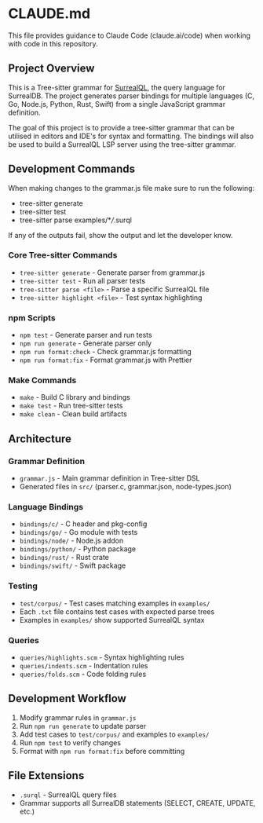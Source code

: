 # CLAUDE.md

This file provides guidance to Claude Code (claude.ai/code) when working with code in this repository.

## Project Overview

This is a Tree-sitter grammar for [SurrealQL](https://surrealdb.com/docs/surrealql), the query language for SurrealDB. The project generates parser bindings for multiple languages (C, Go, Node.js, Python, Rust, Swift) from a single JavaScript grammar definition.

The goal of this project is to provide a tree-sitter grammar that can be utilised in editors and IDE's for syntax and formatting. The bindings will also be used to build a SurrealQL LSP server using the tree-sitter grammar.

## Development Commands

When making changes to the grammar.js file make sure to run the following:

- tree-sitter generate
- tree-sitter test
- tree-sitter parse examples/\*_/_.surql

If any of the outputs fail, show the output and let the developer know.

### Core Tree-sitter Commands

- `tree-sitter generate` - Generate parser from grammar.js
- `tree-sitter test` - Run all parser tests
- `tree-sitter parse <file>` - Parse a specific SurrealQL file
- `tree-sitter highlight <file>` - Test syntax highlighting

### npm Scripts

- `npm test` - Generate parser and run tests
- `npm run generate` - Generate parser only
- `npm run format:check` - Check grammar.js formatting
- `npm run format:fix` - Format grammar.js with Prettier

### Make Commands

- `make` - Build C library and bindings
- `make test` - Run tree-sitter tests
- `make clean` - Clean build artifacts

## Architecture

### Grammar Definition

- `grammar.js` - Main grammar definition in Tree-sitter DSL
- Generated files in `src/` (parser.c, grammar.json, node-types.json)

### Language Bindings

- `bindings/c/` - C header and pkg-config
- `bindings/go/` - Go module with tests
- `bindings/node/` - Node.js addon
- `bindings/python/` - Python package
- `bindings/rust/` - Rust crate
- `bindings/swift/` - Swift package

### Testing

- `test/corpus/` - Test cases matching examples in `examples/`
- Each `.txt` file contains test cases with expected parse trees
- Examples in `examples/` show supported SurrealQL syntax

### Queries

- `queries/highlights.scm` - Syntax highlighting rules
- `queries/indents.scm` - Indentation rules
- `queries/folds.scm` - Code folding rules

## Development Workflow

1. Modify grammar rules in `grammar.js`
2. Run `npm run generate` to update parser
3. Add test cases to `test/corpus/` and examples to `examples/`
4. Run `npm test` to verify changes
5. Format with `npm run format:fix` before committing

## File Extensions

- `.surql` - SurrealQL query files
- Grammar supports all SurrealDB statements (SELECT, CREATE, UPDATE, etc.)
